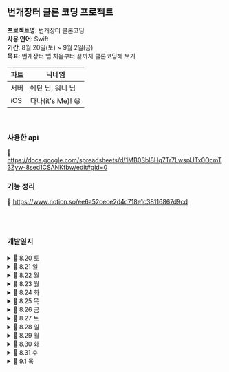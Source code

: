 ## 번개장터 클론 코딩 프로젝트

**프로젝트명**: 번개장터 클론코딩</br>
**사용 언어**: Swift</br>
**기간**: 8월 20일(토) ~ 9월 2일(금)</br>
**목표**: 번개장터 앱 처음부터 끝까지 클론코딩해 보기</br>

|파트|닉네임|
|------|----|
|서버|에단 님, 워니 님|
|iOS| 다나(it's Me)! 😆|

</br>

### 사용한 api
📎 https://docs.google.com/spreadsheets/d/1MB0Sbl8Hq7Tr7LwspUTx0OcmT3Zyw-8sed1CSANKfbw/edit#gid=0

### 기능 정리
📎 https://www.notion.so/ee6a52cece2d4c718e1c38116867d9cd

</br>
</br>


### 개발일지

<details>
   <summary> 🍎 8.20 토</summary>
    
https://user-images.githubusercontent.com/108191001/185752099-8c16169c-60e7-4b61-9308-387ad5f228b4.mov

    최종 목표: 홈 화면 구현 끝내기
    
    ☑️ 완료 
        - 카테고리 컬렉션 뷰 구현 완료
        - 배너 부분 구현 완료
        - tabman 이용하여 추천상품 탭, 추천상품 안에 컬렉션 뷰 구현 완료
        - tabman 이용하여 브랜드 탭 구현 완료
    
    ❌ 미해결
        - 배너 부분 자체는 구현 완료하였으나 navigation bar 부분과 어떻게 연결해야 할지 모르겠음 ➡️ 완료
        - 이때 스크롤 시 navigation bar custom 필요
        - 카테고리 컬렉션 뷰 밑 indicator 고민
        - sticky header
    
    🤔 느낀점
        - 시간 분배를 잘해야 할 듯하다. 구현해야 할 UI가 겁나 많다!
        - 어려운 부분은 일단 기록해 두고 할 수 있는 것부터 해치우자
  
</details>

<details>
   <summary> 🍎 8.21 일</summary>

https://user-images.githubusercontent.com/108191001/185796249-6cd5d69f-b211-468f-863a-27c3086c5ff0.mov

    최종 목표: 상품 상세 화면, 등록 화면, 검색 화면 UI구현 완료하기
    
    ☑️ 완료
      - 상품 선택 시 나오는 디테일 화면
      - 검색 화면 
      - 등록 화면 (디테일 부족)
        
    
    ❌ 미해결
      - 등록 화면 디테일 부족 ➡️ 완료
      - tab bar에서 등록 버튼 누를 시 modal 형식으로 나오는데 이를 구현하는 방법
   
</details>

<details>
   <summary> 🍎 8.22 월 </summary>
   
https://user-images.githubusercontent.com/108191001/185931317-7506625c-7a28-4382-b2c5-c1b5f8180f00.mov

    최종 목표: 등록 화면 디테일, 홈 화면 배너
    
    ☑️ 완료
      - 등록 화면 디테일 부분(태그 부분 제외)
      - 배너 화면
      - 스크롤 시 내비게이션 화면 커스텀
        
    
    ❌ 미해결
      - collectionView 밑 horizontal indicator 부분 구현
      - 검색 화면은 push 되어 나오는 것처럼, 등록 화면은 modal 처럼 나옴 -> 구현 방법?
      - 옵션 선택 화면 디테일
   
</details>

<details>
   <summary> 🍎 8.23 월 </summary>

https://user-images.githubusercontent.com/108191001/186191373-64e58d23-0253-4c5f-a34c-274a4286a6fb.mov

    최종 목표: 등록 화면 디테일, 피드백 부분 해결
    
    ☑️ 완료
    - tab bar에서 등록 탭할 시 modal 형식으로 보여주기
    - My tab: UI 구현
    - 등록 tab: 옵션 선택 버튼 탭할 시 나오는 modal 창 디테일 변경
    - 상품 조회 API 연동
      
       
    ❌ 미해결
    - tab bar에서 검색 화면 탭할 시 navigation push 형식으로 보여주기
 
</details>

<details>
   <summary> 🍎 8.24 화 </summary>
  
   - 회원가입
   
https://user-images.githubusercontent.com/108191001/186443805-b08e87a2-4aad-48ca-af80-a8605faf4e1a.mov

   - 상품 검색
   
https://user-images.githubusercontent.com/108191001/186444144-0b495939-531c-4c70-871b-e12ef142b156.mov

   - 상품 디테일 뷰
   
https://user-images.githubusercontent.com/108191001/186444372-29c94fa1-11e5-44a1-9e2c-71ff8539182f.mov

   
    최종 목표: 상품 검색 API 연동, 상품 디테일뷰 UI, 로그인 API 연동, 회원가입 UI
    
    ☑️ 완료
      - <상품 디테일뷰> tag 구현, 이미지 page indicator
      - <검색 탭> 상품 검색 UI 완료  / 상품 검색 API 연동 완료
      - <결제> 결제 탭 UI 구현 중
      - 회원가입 API는 연동 완료
      
       
    ❌ 미해결
      - 로그인 API -> 지금 해도 되는 건지 아닌지 너무 애매... 함 ㅠ
      - sticky header
      - 검색 시 필터 버튼(정확도순/최신순 ... ~)  누를 시 나오는 보기 옵션에서 3열/2열/1열 옵션은 아직 구현하지 않음
      - 서버분들이 개발하신 API가 진짜 번장 앱의 회원가입의 방식과 달라서 UI 디테일 구현 부족 ㅠ -> 추후에 구현해 주신다고 함~! 나는 어떻게 할까 고민 중...
 
</details>

<details>
   <summary> 🍎 8.25 목 </summary>

    최종 목표: 상품 디테일 뷰, my 탭
    아 중간에 레이아웃 깨지는 오류 나와서 상품 디테일 뷰 처음부터 다시 만들었다... 진짜 심장 배밖으로 나올 뻔
    
    ☑️ 완료
    <My 탭>
      - 사용자 판매중&예약중&판매 완료 UI
      - 사용자 판매 목록 조회 api 엮기
      - state에 따라 이미지 변경 
    <상품>
       - 상점 화면 조회 api 엮기

    ❌ 미해결
    - 상점에서 상품을 조회하면 현재 클릭된 상품도 같이 나옴 -> 어떻게 할지 서버분이랑 이야기 나눠야 함
 
</details>

<details>
   <summary> 🍎 8.26 금 </summary>

https://user-images.githubusercontent.com/108191001/186914546-1f639940-0df2-4c77-aed4-fc24c8d61e87.mov

https://user-images.githubusercontent.com/108191001/186915154-b0c10867-49bd-43f5-9204-b8d22e58952c.mov

https://user-images.githubusercontent.com/108191001/186915269-e15b43fa-8345-4fab-926c-601e4f03ff42.mov

https://user-images.githubusercontent.com/108191001/186915711-3fd258b7-8abd-40e5-93a2-c859e8c94678.mov

    ☑️ 완료
      - my 탭 - 프로필 탭 - 상태변경 UI 구현
      - 상점 화면 출력 API 엮기
      - 최근 본 상품 UI + 최근 본 상품 API 엮기
      - 브랜드 보러가기 탭 이후 UI 구현 
      - 브랜드 관련 API 엮기
      - 브랜드 - 팔로우 API 엮기
  
    ❌ 미해결
       - 회원 정보 수정을 해야 하는데 Patch 하는 게 너무 헷갈린다...! 
       - 각종 navigation bar들 디테일과 정리 부족
 
</details>

<details>
   <summary> 🍎 8.27 토 </summary>
   
   <img width="323" alt="스크린샷 2022-08-30 오전 2 26 36" src="https://user-images.githubusercontent.com/108191001/187261596-9da50dba-5a5c-4dec-979b-52bdc99355f7.png">
   <img width="323" alt="스크린샷 2022-08-30 오전 2 27 10" src="https://user-images.githubusercontent.com/108191001/187261795-d5a8d950-4aa4-4432-838b-302d19e374ac.png">
   
      ☑️ 완료
         - 상품 등록 api 엮기
         - 카테고리 화면 구현
</details>

<details>
   <summary> 🍎 8.28 일 </summary>

https://user-images.githubusercontent.com/108191001/187262071-aef3d76a-86eb-4d9b-b810-2dd34a4ae812.mov

https://user-images.githubusercontent.com/108191001/187262138-f066b4f2-4ce9-4be5-84e4-db96984cdb21.mov

      ☑️ 완료
         - 상점 출력 화면 UI
         - 상점 출력 api 엮기
         - 최근 검색어 구현
      
</details>


<details>
   <summary> 🍎 8.29 월 </summary>
   
https://user-images.githubusercontent.com/108191001/187262797-4de86abb-49df-4051-a426-399fa214e6c3.mov

https://user-images.githubusercontent.com/108191001/187262888-18b4ef94-a28f-46bc-93e1-c03fabf15bcf.mov

      ☑️ 완료
         - 상점 문의 등록 api 엮기
         - 판매자 목록에서 검색 api 엮기 
         - 찜 기능 api
         - 상품 등록 디테일 수정
         - 등록 화면 tag collection view 구현
      
</details>

<details>
   <summary> 🍎 8.30 화 </summary>

      ☑️ 완료
         - 구매하기 UI 구현 -> api는 따로 없어서 더미데이터 이용
         - 네트워크 통신할 때마다 loading indicator 넣어주기
      
</details>
       
<details>
   <summary> 🍎 8.31 수 </summary>

      ☑️ 완료
         - 회원가입 + 본인인증 부분 UI구현
         - alert message 필요한 곳
         - 본인인증 로그인 api 엮기
      
</details>
       
       
<details>
   <summary> 🍎 9.1 목 </summary>

      ☑️ 완료
         - 회원가입 부분 디테일
         - 팔로우 api들 구현
         - 카카오 로그인 구현
         - 내 상점 미리보기 구현
         - 영상 찍기 ❗️
         
         *본 템플릿의 저작권은 (주)소프트스퀘어드에 있습니다. 상업적 용도의 사용을 금합니다.*
</details>


